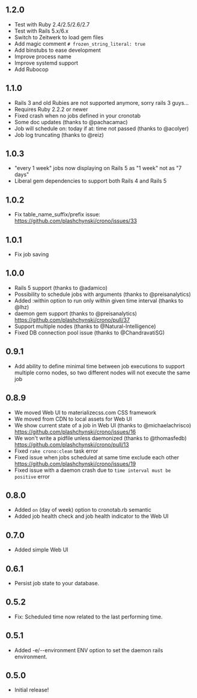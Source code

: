 1.2.0
-----
* Test with Ruby 2.4/2.5/2.6/2.7
* Test with Rails 5.x/6.x
* Switch to Zeitwerk to load gem files
* Add magic comment `# frozen_string_literal: true`
* Add binstubs to ease development
* Improve process name
* Improve systemd support
* Add Rubocop


1.1.0
-----
* Rails 3 and old Rubies are not supported anymore, sorry rails 3 guys...
* Requires Ruby 2.2.2 or newer
* Fixed crash when no jobs defined in your cronotab
* Some doc updates (thanks to @pachacamac)
* Job will schedule on: today if at: time not passed (thanks to @acolyer)
* Job log truncating (thanks to @reiz)


1.0.3
-----
* "every 1 week" jobs now displaying on Rails 5 as "1 week" not as "7 days"
* Liberal gem dependencies to support both Rails 4 and Rails 5


1.0.2
-----
* Fix table_name_suffix/prefix issue: https://github.com/plashchynski/crono/issues/33


1.0.1
-----
* Fix job saving


1.0.0
-----
* Rails 5 support (thanks to @adamico)
* Possibility to schedule jobs with arguments (thanks to @preisanalytics)
* Added :within option to run only within given time interval (thanks to @lhz)
* daemon gem support (thanks to @preisanalytics) https://github.com/plashchynski/crono/pull/37
* Support multiple nodes (thanks to @Natural-Intelligence)
* Fixed DB connection pool issue (thanks to @ChandravatiSG)


0.9.1
-----
* Add ability to define minimal time between job executions to support multiple corno nodes, so two different nodes will not execute the same job


0.8.9
-----
* We moved Web UI to materializecss.com CSS framework
* We moved from CDN to local assets for Web UI
* We show current state of a job in Web UI (thanks to @michaelachrisco) https://github.com/plashchynski/crono/issues/16
* We won't write a pidfile unless daemonized (thanks to @thomasfedb) https://github.com/plashchynski/crono/pull/13
* Fixed `rake crono:clean` task error
* Fixed issue when jobs scheduled at same time exclude each other https://github.com/plashchynski/crono/issues/19
* Fixed issue with a daemon crash due to `time interval must be positive` error


0.8.0
-----
* Added `on` (day of week) option to cronotab.rb semantic
* Added job health check and job health indicator to the Web UI


0.7.0
-----
* Added simple Web UI


0.6.1
-----
* Persist job state to your database.


0.5.2
-----
* Fix: Scheduled time now related to the last performing time.


0.5.1
-----
* Added -e/--environment ENV option to set the daemon rails environment.


0.5.0
-----
* Initial release!
